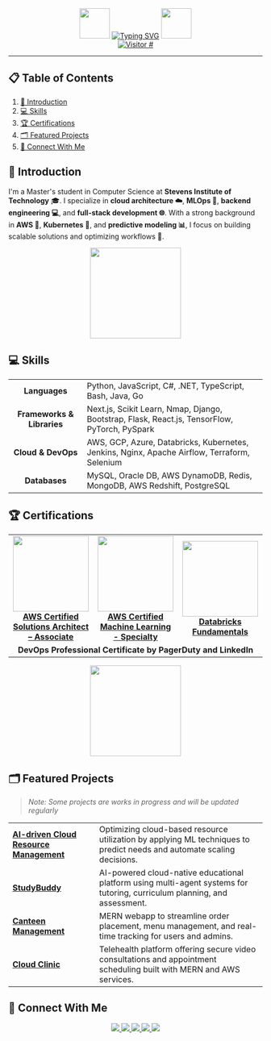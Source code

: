 <div align="center" valign="center">
  <img src="https://github.com/Manas300/Manas300/blob/main/master-chief-wave.gif" width="60" height="60" />
  <a href="https://git.io/typing-svg"><img src="https://readme-typing-svg.demolab.com?font=Jacquard+12&size=67&pause=1000&color=FDA620CD&center=true&vCenter=true&width=700&height=60&lines=Welcome+to+Manas's+Github!" alt="Typing SVG" /></a>
  <img src="https://github.com/Manas300/Manas300/blob/main/master-chief-wave.gif" width="60" height="60" />
</div>  

<div align="center">
  <a href="https://hits.sh/github.com/Manas300/hits/">
    <img alt="Visitor #" src="https://hits.sh/github.com/Manas300/hits.svg?color=d1e6c2"/>
  </a>
</div>
<hr/>

## 📋 Table of Contents  
1. [🚀 Introduction](#-introduction)
2. [💻 Skills](#-skills)
3. [🏆 Certifications](#-certifications)
4. [🗂️ Featured Projects](#️-featured-projects)
5. [🔗 Connect With Me](#-connect-with-me)

<a id="-introduction"></a>
## 🚀 Introduction
I'm a Master's student in Computer Science at **Stevens Institute of Technology** 🎓. I specialize in **cloud architecture ☁️**, **MLOps 🤖**, **backend engineering 💻**, and **full-stack development 🌐**. With a strong background in **AWS 🌟**, **Kubernetes 🐳**, and **predictive modeling 📊**, I focus on building scalable solutions and optimizing workflows 🚀.

<div align="center">
  <img src="https://github.com/Manas300/Manas300/blob/main/master-chief-coding.gif" height="180"/>
</div>

<a id="-skills"></a>
## 💻 Skills

<table>
  <tr>
    <td align="center"><b>Languages</b></td>
    <td>Python, JavaScript, C#, .NET, TypeScript, Bash, Java, Go</td>
  </tr>
  <tr>
    <td align="center"><b>Frameworks & Libraries</b></td>
    <td>Next.js, Scikit Learn, Nmap, Django, Bootstrap, Flask, React.js, TensorFlow, PyTorch, PySpark</td>
  </tr>
  <tr>
    <td align="center"><b>Cloud & DevOps</b></td>
    <td>AWS, GCP, Azure, Databricks, Kubernetes, Jenkins, Nginx, Apache Airflow, Terraform, Selenium</td>
  </tr>
  <tr>
    <td align="center"><b>Databases</b></td>
    <td>MySQL, Oracle DB, AWS DynamoDB, Redis, MongoDB, AWS Redshift, PostgreSQL</td>
  </tr>
</table>

<a id="-certifications"></a>
## 🏆 Certifications

<div align="center">
  <table>
    <tr>
      <td align="center" width="33%">
        <a href="https://www.credly.com/badges/84eb1fea-4de2-4b42-bb71-07e84439b70c/linked_in_profile">
          <img src="https://images.credly.com/size/340x340/images/0e284c3f-5164-4b21-8660-0d84737941bc/image.png" width="150px">
          <br>
          <b>AWS Certified Solutions Architect – Associate</b>
        </a>
      </td>
      <td align="center" width="33%">
        <a href="https://www.credly.com/earner/earned/badge/6355ce01-cd25-4443-9efd-ed83c225b08a">
          <img src="https://images.credly.com/size/340x340/images/1fdcf6a9-de8e-4e35-96b0-e801d8411506/AWS-MachineLearning-Specialty-2020.png" width="150px">
          <br>
          <b>AWS Certified Machine Learning - Specialty</b>
        </a>
      </td>
      <td align="center" width="33%">
        <a href="https://credentials.databricks.com/3b41a70e-d9d1-46ed-9393-ecfdb74fd276#acc.uLNwsc3B">
          <img src="https://api.accredible.com/v1/frontend/credential_website_embed_image/badge/65596536" width="150px">
          <br>
          <b>Databricks Fundamentals</b>
        </a>
      </td>
    </tr>
    <tr>
      <td align="center" colspan="3">
        <b>DevOps Professional Certificate by PagerDuty and LinkedIn</b>
      </td>
    </tr>
  </table>
</div>

<div align="center">
  <img src="https://github.com/Manas300/Manas300/blob/main/halo-gaming.gif" height="180"/>
</div>

<a id="️-featured-projects"></a>
## 🗂️ Featured Projects
> *Note: Some projects are works in progress and will be updated regularly*

<table>
  <tr>
    <td><b><a href="https://github.com/Manas300/AI-driven-cloud-resource-management-system">AI-driven Cloud Resource Management</a></b></td>
    <td>Optimizing cloud-based resource utilization by applying ML techniques to predict needs and automate scaling decisions.</td>
  </tr>
  <tr>
    <td><b><a href="https://github.com/Manas300/Study-buddy">StudyBuddy</a></b></td>
    <td>AI-powered cloud-native educational platform using multi-agent systems for tutoring, curriculum planning, and assessment.</td>
  </tr>
  <tr>
    <td><b><a href="https://github.com/Manas300/Canteen-Management">Canteen Management</a></b></td>
    <td>MERN webapp to streamline order placement, menu management, and real-time tracking for users and admins.</td>
  </tr>
  <tr>
    <td><b><a href="https://github.com/Manas300/Cloud-Clinic">Cloud Clinic</a></b></td>
    <td>Telehealth platform offering secure video consultations and appointment scheduling built with MERN and AWS services.</td>
  </tr>
</table>

<a id="-connect-with-me"></a>
## 🔗 Connect With Me
<div align="center">
  <a href="https://linkedin.com/in/manas300">
    <img src="https://img.shields.io/badge/LinkedIn-0077B5?style=for-the-badge&logo=linkedin&logoColor=white" />
  </a>
  <a href="https://twitter.com/manas300">
    <img src="https://img.shields.io/badge/Twitter-1DA1F2?style=for-the-badge&logo=twitter&logoColor=white" />
  </a>
  <a href="https://discord.gg/manas300">
    <img src="https://img.shields.io/badge/Discord-7289DA?style=for-the-badge&logo=discord&logoColor=white" />
  </a>
  <a href="mailto:manas300@example.com">
    <img src="https://img.shields.io/badge/Email-D14836?style=for-the-badge&logo=gmail&logoColor=white" />
  </a>
  <a href="https://twitch.tv/manas300">
    <img src="https://img.shields.io/badge/Twitch-9146FF?style=for-the-badge&logo=twitch&logoColor=white" />
  </a>
</div>


